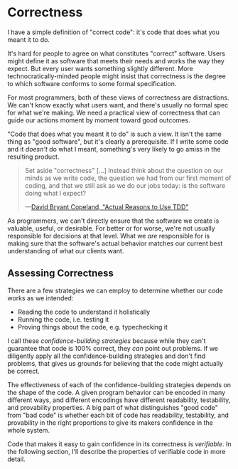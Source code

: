 # Correctness

I have a simple definition of "correct code": it's code that does what you meant it to do.

It's hard for people to agree on what constitutes "correct" software. Users might define it as software that meets their needs and works the way they expect. But every user wants something slightly different. More technocratically-minded people might insist that correctness is the degree to which software conforms to some formal specification.

For most programmers, both of these views of correctness are distractions. We can't know exactly what users want, and there's usually no formal spec for what we're making. We need a practical view of correctness that can guide our actions moment by moment toward good outcomes.

"Code that does what you meant it to do" is such a view. It isn't the same thing as "good software", but it's clearly a prerequisite. If I write some code and it _doesn't_ do what I meant, something's very likely to go amiss in the resulting product.

> Set aside "correctness" [...] Instead think about the question on our minds as we write code, the question we had from our first moment of coding, and that we still ask as we do our jobs today: is the software doing what I expect?
>
> —[David Bryant Copeland, "Actual Reasons to Use TDD"](https://naildrivin5.com/blog/2022/09/06/actual-reasons-to-use-tdd.html)

As programmers, we can't directly ensure that the software we create is valuable, useful, or desirable. For better or for worse, we're not usually responsible for decisions at that level. What we _are_ responsible for is making sure that the software's actual behavior matches our current best understanding of what our clients want.

## Assessing Correctness

There are a few strategies we can employ to determine whether our code works as we intended:

- Reading the code to understand it holistically
- Running the code, i.e. testing it
- Proving things about the code, e.g. typechecking it

I call these _confidence-building strategies_ because while they can't guarantee that code is 100% correct, they _can_ point out problems. If we diligently apply all the confidence-building strategies and don't find problems, that gives us grounds for believing that the code might actually be correct.

The effectiveness of each of the confidence-building strategies depends on the shape of the code. A given program behavior can be encoded in many different ways, and different encodings have different readability, testability, and provability properties. A big part of what distinguishes "good code" from "bad code" is whether each bit of code has readability, testability, and provability in the right proportions to give its makers confidence in the whole system.

Code that makes it easy to gain confidence in its correctness is _verifiable_. In the following section, I'll describe the properties of verifiable code in more detail.


<!--
Each of these 

Code can be read by people (e.g. during programming or code review) or it can be "read" by machines (e.g. linters and typecheckers). In each of these cases, the task being performed is a type of _static analysis_.

Static analysis has limits. [Rice's theorem](https://en.wikipedia.org/wiki/Rice%27s_theorem) states that all non-trivial semantic properties of programs are undecidable; that is, it's not possible to write a program that can look at arbitrarily-structured code and reliably determine whether it has some desired correctness property. Consider the halting problem as a particular case: given an arbitrary program, it's not possible for an algorithm to reliably determine whether it contains an infinite loop.

You might think that human beings, by virtue of not being driven by simple algorithms, might be able to overcome the limits of static analysis, and (for example) solve the halting problem. But they can't. While humans are more complex than any (current) computer, the limits on computation posed by Rice's theorem are mathematical, not merely practical—that is, they apply to _all_ systems that compute, no matter how complex. So unless you want to claim that humans can perform an infinite amount of computation in a finite time, you have to conclude that we're not going to solve the halting problem anytime soon.

The limits of static analysis mean that we can't rely on it alone. We generally have to run our programs to gain confidence that they are working—i.e. we have to _test_ them.

Unfortunately, testing, too, has limits. As Edsger Dijkstra put it, testing "can be used to show the presence of bugs, but never to show their absence." While a test can demonstrate that a bug exists, no feasible amount of testing can prove a program bug-free, since bugs might always be hiding in the combinations of inputs we haven't tested.

Effective testing relies on our ability to read and understand the code.
Inspecting the code being tested gives us a basis for believing that testing we've performed is sufficient to describe the code's behavior—for example, a five-line function is unlikely to need hundreds of tests to get all the bugs out. Effective testing relies on our ability to read the code and see how each part of it corresponds to some wrinkle of its behavior. Reading the code gives us a sense of where the error-prone parts are, thus where to focus our testing. By reading the code, we can also get a sense of when our tests have covered all the cases. Therefore, our ability to test relies on our ability to read and understand the code.

Typechecking and testing complement each other, so to get the best possible picture of our code's correctness we need to use both. Typecheckers can prove definitively that we haven't made certain types of common mistakes, like forgetting a `return` keyword or treating a string as if it's a number. Testing can show that our code does what we wanted it to do in at least a small set of cases. Here is one way of thinking about the difference:

- Types prove that **the code "always does something"** —that is, it won't throw a type error at runtime because a value was used improperly.
- Tests prove that **the code sometimes does the right thing**.

Neither of these statements, or even both together, can prove code correct, but it should be clear that both are useful statements to be able to make. We want to be sure these statements are true of our code.



We can't hope to understand code by reading it unless the code is _clear_. The next section discusses this important property of good code.

<!--
When I refer to "correctness" in this book, I don't mean correctness according to some external standard. Correct code, as far as I'm concerned, is code that does what you meant it to do. If we're confining our view of programming to the act of typing code into a computer, that's really the best we can hope to achieve.

Of course, even if software does what we intended, it still might not be useful or valuable. But if our software _does not_ do what we intend, it almost certainly has problems. In a way, "software that does what you intend" seems like a pretty low bar for quality—but I don't think it is. It is a bar that most teams today consistently fail to reach.


Consider the following code. Is it correct?

```ts
const alphabetizedWords: string[] = [...words].sort()
```

At first glance, it looks like not much could go wrong here. The problem, if there is one, lies in the fact that `sort()` compares strings based only on the numeric codes for each character. If the strings contain uppercase characters, or accented letters, the words won't be alphabetized the way a dictionary would alphabetize them. And what if the words use non-Latin alphabets, like Greek or Cyrillic? What about Chinese?

Is the program wrong, then? It depends on what it needs to do. Maybe the programmer who wrote this code knew it would only need to handle lowercase English words for the foreseeable future. Maybe they weighed the cost of writing a more sophisticated sort function against the benefits of doing so, and decided it wasn't worth it. Maybe they just didn't think about what would happen when `words` contains uppercase or accented characters.

Perhaps their decision was right, and perhaps it was wrong. We can't know without knowing the context in which this line of code will be used. But put yourself in this hypothetical programmer's shoes for the moment. Is there anything they could have done, given the knowledge that they had at the time, to improve this code? Assume they are very technically competent and have an encyclopedic knowledge of JavaScript.

- If they believed the program would only need to handle lowercase English words, then they made the best decision they could with the knowledge they had at the time.
- If they weighed the cost/benefit tradeoffs of a more sophisticated sort and came to the conclusion that the cost outweighed the benefit, then they made the best decision given the knowledge they had at the time.
- If they simply didn't know that `words` might contain uppercase or accented characters, then this is the best code they could have written given the information that they had.

This code might do what users need, or it might not. But if it doesn't, it's hard to fault the programming technique of the person who wrote it.

Now let's look at an example of code that is definitely incorrect according to the definition above.

```js
const numbers = numericStrings.map(parseInt)
```

It's clear what the programmer was trying to do here: they have an array of strings that represent numbers in decimal, like `"1234"`, and they want to convert that to an array of number values. Unfortunately, this code is completely wrong. It does not do what the programmer intended if `numericStrings` contains more than one value, because `parseInt` takes the _base_ of the number representation as its second argument (so that you can parse binary, octal, or hexadecimal numbers), and `map` passes the array index to its callback as the second parameter. So if `numericStrings` contains `["1", "2", "3"]`, `parseInt` receives the following sequence of calls:

```js
parseInt("1", 0) // -> 1   (since 0 is not a valid base, this defaults to decimal)
parseInt("2", 1) // -> NaN
parseInt("3", 2) // -> NaN
```

The programmer intended to parse an array of strings, but the code they wrote doesn't do that.

The above example is a bit of a strawman, since `.map(parseInt)` is a notorious JavaScript gotcha. Here's an example that is much closer to something I've seen in real code:

```ts
type Transaction = {amount: null | number}

function refundAll(transactions: Transaction[]) {
  let i = 0
  while (i < transactions.length) {
    if (transactions[i].amount == null) {
      continue
    }

    refund(transactions[i].amount)
    i++
  }
}
```

Here, it's also fairly clear what the programmer was trying to do. They have an array of `transactions`, some of which have a null `amount`. They want to `refund` each non-null `amount`.

Unfortunately, this function will loop infinitely if any of the amounts is null. Perhaps null amounts are rare—if so, this code might work almost all of the time. However, its infinite looping behavior is clearly not what the programmer intended.

## Improving Correctness

You might quibble that the correctness problems outlined above are _also_ due to the programmer having incomplete knowledge at the time they wrote the code, and that therefore there is nothing the programmer could have done differently. However, I contend that there is a major difference between these examples and the word-alphabetizing program we saw earlier.

In the word-alphabetizing program, the knowledge the programmer was missing was _outside_ the code. In the `parseInt` and `transactions` examples, the knowledge could be obtained from the code itself, by either:

- reading it
- running it

By using these two techniques, you can find and fix code that doesn't do what you or your teammates intended, _before_ it reaches production and affects users.

The upcoming chapter on [[clarity]] gives an overview of how to make code easier to read, understand, and even prove things about. Here I'll give a brief overview of the second technique for obtaining knowledge: running the code, i.e. _testing_.

-->